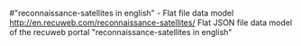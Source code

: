 #"reconnaissance-satellites in english" - Flat file data model
http://en.recuweb.com/reconnaissance-satellites/
Flat JSON file data model of the recuweb portal "reconnaissance-satellites in english"

